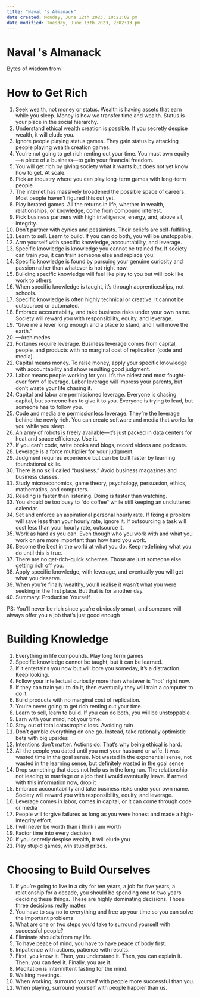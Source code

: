 ```yaml
---
title: "Naval 's Almanack"
date created: Monday, June 12th 2023, 10:21:02 pm
date modified: Tuesday, June 13th 2023, 2:02:13 pm
---
```


# Naval 's Almanack

Bytes of wisdom from

# How to Get Rich

1. Seek wealth, not money or status. Wealth is having assets that earn while you sleep. Money is how we transfer time and wealth. Status is your place in the social hierarchy.
2. Understand ethical wealth creation is possible. If you secretly despise wealth, it will elude you.
3. Ignore people playing status games. They gain status by attacking people playing wealth creation games.
4. You’re not going to get rich renting out your time. You must own equity—a piece of a business—to gain your financial freedom.
5. You will get rich by giving society what it wants but does not yet know how to get. At scale.
6. Pick an industry where you can play long-term games with long-term people.
7. The internet has massively broadened the possible space of careers. Most people haven’t figured this out yet.
8. Play iterated games. All the returns in life, whether in wealth, relationships, or knowledge, come from compound interest.
9. Pick business partners with high intelligence, energy, and, above all, integrity.
10. Don’t partner with cynics and pessimists. Their beliefs are self-fulfilling.
11. Learn to sell. Learn to build. If you can do both, you will be unstoppable.
12. Arm yourself with specific knowledge, accountability, and leverage.
13. Specific knowledge is knowledge you cannot be trained for. If society can train you, it can train someone else and replace you.
14. Specific knowledge is found by pursuing your genuine curiosity and passion rather than whatever is hot right now.
15. Building specific knowledge will feel like play to you but will look like work to others.
16. When specific knowledge is taught, it’s through apprenticeships, not schools.
17. Specific knowledge is often highly technical or creative. It cannot be outsourced or automated.
18. Embrace accountability, and take business risks under your own name. Society will reward you with responsibility, equity, and leverage.
19. “Give me a lever long enough and a place to stand, and I will move the earth.”
20. —Archimedes
21. Fortunes require leverage. Business leverage comes from capital, people, and products with no marginal cost of replication (code and media).
22. Capital means money. To raise money, apply your specific knowledge with accountability and show resulting good judgment.
23. Labor means people working for you. It’s the oldest and most fought-over form of leverage. Labor leverage will impress your parents, but don’t waste your life chasing it.
24. Capital and labor are permissioned leverage. Everyone is chasing capital, but someone has to give it to you. Everyone is trying to lead, but someone has to follow you.
25. Code and media are permissionless leverage. They’re the leverage behind the newly rich. You can create software and media that works for you while you sleep.
26. An army of robots is freely available—it’s just packed in data centers for heat and space efficiency. Use it.
27. If you can’t code, write books and blogs, record videos and podcasts.
28. Leverage is a force multiplier for your judgment.
29. Judgment requires experience but can be built faster by learning foundational skills.
30. There is no skill called “business.” Avoid business magazines and business classes.
31. Study microeconomics, game theory, psychology, persuasion, ethics, mathematics, and computers.
32. Reading is faster than listening. Doing is faster than watching.
33. You should be too busy to “do coffee” while still keeping an uncluttered calendar.
34. Set and enforce an aspirational personal hourly rate. If fixing a problem will save less than your hourly rate, ignore it. If outsourcing a task will cost less than your hourly rate, outsource it.
35. Work as hard as you can. Even though who you work with and what you work on are more important than how hard you work.
36. Become the best in the world at what you do. Keep redefining what you do until this is true.
37. There are no get-rich-quick schemes. Those are just someone else getting rich off you.
38. Apply specific knowledge, with leverage, and eventually you will get what you deserve.
39. When you’re finally wealthy, you’ll realise it wasn’t what you were seeking in the first place. But that is for another day.
40. Summary: Productise Yourself

PS: You’ll never be rich since you’re obviously smart, and someone will always offer you a job that’s just good enough

# Building Knowledge

1. Everything in life compounds. Play long term games
2. Specific knowledge cannot be taught, but it can be learned.
3. If it entertains you now but will bore you someday, it’s a distraction. Keep looking.
4. Follow your intellectual curiosity more than whatever is “hot” right now.
5. If they can train you to do it, then eventually they will train a computer to do it
6. Build products with no marginal cost of replication.
7. You’re never going to get rich renting out your time.
8. Learn to sell, learn to build. If you can do both, you will be unstoppable.
9. Earn with your mind, not your time.
10. Stay out of total catastrophic loss. Avoiding ruin
11. Don’t gamble everything on one go. Instead, take rationally optimistic bets with big upsides
12. Intentions don’t matter. Actions do. That’s why being ethical is hard.
13. All the people you dated until you met your husband or wife. It was wasted time in the goal sense. Not wasted in the exponential sense, not wasted in the learning sense, but definitely wasted in the goal sense
14. Drop something that does not help us in the long run. The relationship not leading to marriage or a job that i would eventually leave. If armed with this information now, drop it
15. Embrace accountability and take business risks under your own name. Society will reward you with responsibility, equity, and leverage.
16. Leverage comes in labor, comes in capital, or it can come through code or media
17. People will forgive failures as long as you were honest and made a high-integrity effort.
18. I will never be worth than i think i am worth
19. Factor time into every decision
20. If you secretly despise wealth, it will elude you
21. Play stupid games, win stupid prizes.

# Choosing to Build Ourselves

1. If you’re going to live in a city for ten years, a job for five years, a relationship for a decade, you should be spending one to two years deciding these things. These are highly dominating decisions. Those three decisions really matter.
2. You have to say no to everything and free up your time so you can solve the important problems
3. What are one or two steps you’d take to surround yourself with successful people?
4. Eliminate should’s from my life.
5. To have peace of mind, you have to have peace of body first.
6. Impatience with actions, patience with results.
7. First, you know it. Then, you understand it. Then, you can explain it. Then, you can feel it. Finally, you are it.
8. Meditation is intermittent fasting for the mind.
9. Walking meetings.
10. When working, surround yourself with people more successful than you.
11. When playing, surround yourself with people happier than us.
